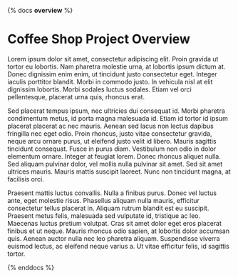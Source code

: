 {% docs __overview__ %}
# Coffee Shop Project Overview
Lorem ipsum dolor sit amet, consectetur adipiscing elit. Proin gravida ut tortor eu lobortis. Nam pharetra molestie urna, at lobortis ipsum dictum at. Donec dignissim enim enim, ut tincidunt justo consectetur eget. Integer iaculis porttitor blandit. Morbi in commodo justo. In vehicula nisl at elit dignissim lobortis. Morbi sodales luctus sodales. Etiam vel orci pellentesque, placerat urna quis, rhoncus erat.

Sed placerat tempus ipsum, nec ultricies dui consequat id. Morbi pharetra condimentum metus, id porta magna malesuada id. Etiam id tortor id ipsum placerat placerat ac nec mauris. Aenean sed lacus non lectus dapibus fringilla nec eget odio. Proin rhoncus, justo vitae consectetur gravida, neque arcu ornare purus, ut eleifend justo velit id libero. Mauris sagittis tincidunt consequat. Fusce in purus diam. Vestibulum non odio in dolor elementum ornare. Integer at feugiat lorem. Donec rhoncus aliquet nulla. Sed aliquam pulvinar dolor, vel mollis nulla pulvinar sit amet. Sed sit amet ultrices mauris. Mauris mattis suscipit laoreet. Nunc non tincidunt magna, at facilisis orci.

Praesent mattis luctus convallis. Nulla a finibus purus. Donec vel luctus ante, eget molestie risus. Phasellus aliquam nulla mauris, efficitur consectetur tellus placerat in. Aliquam rutrum blandit est eu suscipit. Praesent metus felis, malesuada sed vulputate id, tristique ac leo. Maecenas luctus pretium volutpat. Cras sit amet dolor eget eros placerat finibus et ut neque. Mauris rhoncus odio sapien, at lobortis dolor accumsan quis. Aenean auctor nulla nec leo pharetra aliquam. Suspendisse viverra euismod lectus, ac eleifend neque varius a. Ut vitae efficitur felis, id sagittis tortor.

{% enddocs %}